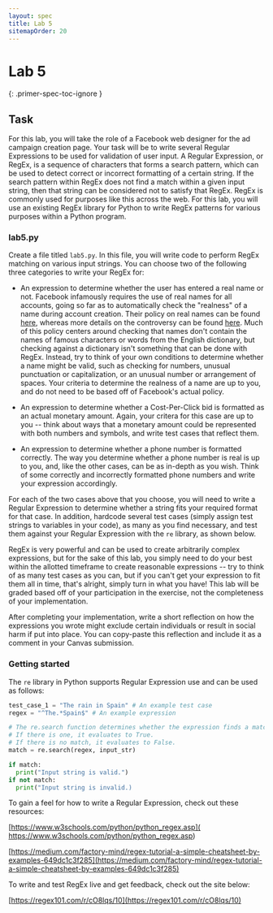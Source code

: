 ```yaml
---
layout: spec
title: Lab 5
sitemapOrder: 20
---
```


Lab 5
==========================
{: .primer-spec-toc-ignore }


## Task
For this lab, you will take the role of a Facebook web designer for the ad campaign creation page. Your task will be to write several Regular Expressions to be used for validation of user input. A Regular Expression, or RegEx, is a sequence of characters that forms a search pattern, which can be used to detect correct or incorrect formatting of a certain string. If the search pattern within RegEx does not find a match within a given input string, then that string can be considered not to satisfy that RegEx. RegEx is commonly used for purposes like this across the web. For this lab, you will use an existing RegEx library for Python to write RegEx patterns for various purposes within a Python program.

### lab5.py
Create a file titled `lab5.py`. In this file, you will write code to perform RegEx matching on various input strings. You can choose two of the following three categories to write your RegEx for:

* An expression to determine whether the user has entered a real name or not. Facebook infamously requires the use of real names for all accounts, going so far as to automatically check the "realness" of a name during account creation. Their policy on real names can be found [here](https://www.facebook.com/help/229715077154790), whereas more details on the controversy can be found [here](https://en.wikipedia.org/wiki/Facebook_real-name_policy_controversy). Much of this policy centers around checking that names don't contain the names of famous characters or words from the English dictionary, but checking against a dictionary isn't something that can be done with RegEx. Instead, try to think of your own conditions to determine whether a name might be valid, such as checking for numbers, unusual punctuation or capitalization, or an unusual number or arrangement of spaces. Your criteria to determine the realness of a name are up to you, and do not need to be based off of Facebook's actual policy.

* An expression to determine whether a Cost-Per-Click bid is formatted as an actual monetary amount. Again, your critera for this case are up to you -- think about ways that a monetary amount could be represented with both numbers and symbols, and write test cases that reflect them.

* An expression to determine whether a phone number is formatted correctly. The way you determine whether a phone number is real is up to you, and, like the other cases, can be as in-depth as you wish. Think of some correctly and incorrectly formatted phone numbers and write your expression accordingly.

For each of the two cases above that you choose, you will need to write a Regular Expression to determine whether a string fits your required format for that case. In addition, hardcode several test cases (simply assign test strings to variables in your code), as many as you find necessary, and test them against your Regular Expression with the `re` library, as shown below.

RegEx is very powerful and can be used to create arbitrarily complex expressions, but for the sake of this lab, you simply need to do your best within the allotted timeframe to create reasonable expressions -- try to think of as many test cases as you can, but if you can't get your expression to fit them all in time, that's alright, simply turn in what you have! This lab will be graded based off of your participation in the exercise, not the completeness of your implementation. 

After completing your implementation, write a short reflection on how the expressions you wrote might exclude certain individuals or result in social harm if put into place. You can copy-paste this reflection and include it as a comment in your Canvas submission.

### Getting started 
The `re` library in Python supports Regular Expression use and can be used as follows:

```python
test_case_1 = "The rain in Spain" # An example test case
regex = "^The.*Spain$" # An example expression

# The re.search function determines whether the expression finds a match.
# If there is one, it evaluates to True.
# If there is no match, it evaluates to False.
match = re.search(regex, input_str) 

if match:
  print("Input string is valid.")
if not match:
  print("Input string is invalid.)
```

To gain a feel for how to write a Regular Expression, check out these resources:

[https://www.w3schools.com/python/python_regex.asp](
https://www.w3schools.com/python/python_regex.asp)

[https://medium.com/factory-mind/regex-tutorial-a-simple-cheatsheet-by-examples-649dc1c3f285](https://medium.com/factory-mind/regex-tutorial-a-simple-cheatsheet-by-examples-649dc1c3f285)

To write and test RegEx live and get feedback, check out the site below:

[https://regex101.com/r/cO8lqs/10](https://regex101.com/r/cO8lqs/10)
